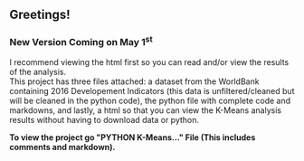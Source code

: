 ## Greetings! <br>
### New Version Coming on May 1<sup>st</sup> <br>

I recommend viewing the html first so you can read and/or view the results of the analysis.<br>
This project has three files attached: a dataset from the WorldBank containing 2016 Developement Indicators (this data is unfiltered/cleaned but will be cleaned in the python code), the python file with complete code and markdowns, and lastly, a html so that you can view the K-Means analysis results without having to download data or python. <br>

**To view the project go "PYTHON K-Means..." File (This includes comments and markdown).** 
